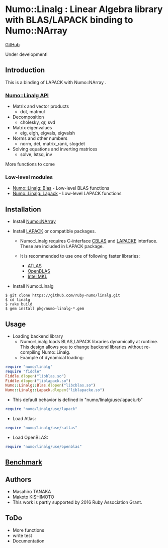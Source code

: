 # Numo::Linalg : Linear Algebra library with BLAS/LAPACK binding to Numo::NArray

[GitHub](https://github.com/ruby-numo/linalg)

Under development!

## Introduction

This is a binding of LAPACK with Numo::NArray .

### [Numo::Linalg API](http://ruby-numo.github.io/linalg/yard/Numo/Linalg.html)

* Matrix and vector products
    * dot, matmul
* Decomposition
    * cholesky, qr, svd
* Matrix eigenvalues
    * eig, eigh, eigvals, eigvalsh
* Norms and other numbers
    * norm, det, matrix_rank, slogdet
* Solving equations and inverting matrices
    * solve, lstsq, inv

More functions to come

### Low-level modules

* [Numo::Linalg::Blas](http://ruby-numo.github.io/linalg/yard/Numo/Linalg/Blas.html) - Low-level BLAS functions
* [Numo::Linalg::Lapack](http://ruby-numo.github.io/linalg/yard/Numo/Linalg/Lapack.html) - Low-level LAPACK functions

## Installation

* Install [Numo::NArray](https://github.com/ruby-numo/narray)

* Install [LAPACK](http://www.netlib.org/lapack/) or compatible packages.

  * Numo::Linalg requires C-interface
    [CBLAS](http://www.netlib.org/blas/#_cblas) and
    [LAPACKE](http://www.netlib.org/lapack/lapacke.html) interface.
    These are included in LAPACK package.

  * It is recommended to use one of following faster libraries:
    * [ATLAS](https://sourceforge.net/projects/math-atlas/)
    * [OpenBLAS](http://www.openblas.net/)
    * [Intel MKL](https://software.intel.com/intel-mkl)

* Install Numo::Linalg

```shell
$ git clone https://github.com/ruby-numo/linalg.git
$ cd linalg
$ rake build
$ gem install pkg/numo-linalg-*.gem
```

## Usage

* Loading backend library
  * Numo::Linalg loads BLAS,LAPACK libraries dynamically at runtime.
    This design allows you to change backend libraries without re-compiling
    Numo::Linalg.
  * Example of dynamical loading:

```ruby
require "numo/linalg"
require "fiddle"
Fiddle.dlopen("libblas.so")
Fiddle.dlopen("liblapack.so")
Numo::Linalg::Blas.dlopen("libcblas.so")
Numo::Linalg::Lapack.dlopen("liblapacke.so")
```

* This default behavior is defined in "numo/linalg/use/lapack.rb"

```ruby
require "numo/linalg/use/lapack"
```

  * Load Atlas:

```ruby
require "numo/linalg/use/satlas"
```

  * Load OpenBLAS:

```ruby
require "numo/linalg/use/openblas"
```

## [Benchmark](https://github.com/ruby-numo/linalg/tree/master/bench)

## Authors

* Masahiro TANAKA
* Makoto KISHIMOTO
* This work is partly supported by 2016 Ruby Association Grant.

## ToDo

* More functions
* write test
* Documentation
